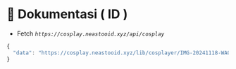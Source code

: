 # 🛑 Dokumentasi ( ID )
- Fetch *`https://cosplay.neastooid.xyz/api/cosplay`*
```js
{
  "data": "https://cosplay.neastooid.xyz/lib/cosplayer/IMG-20241118-WA0041.jpg"
}
```
